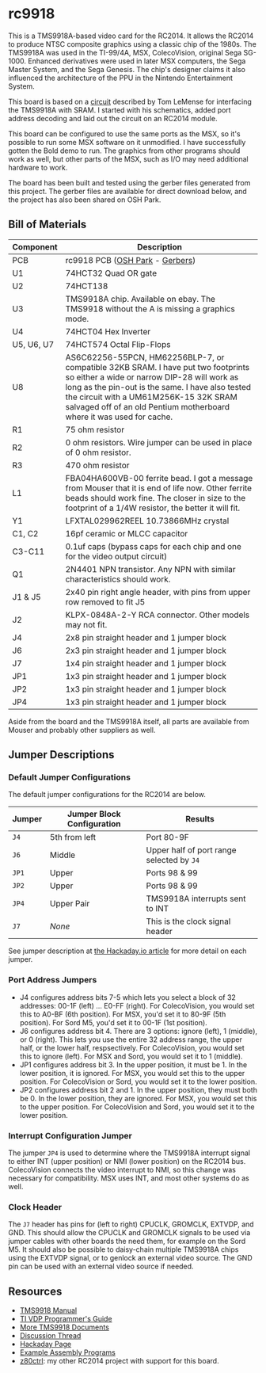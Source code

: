 # rc9918

This is a TMS9918A-based video card for the RC2014. It allows the RC2014 to produce NTSC composite graphics using a classic chip of the 1980s. The TMS9918A was used in the TI-99/4A, MSX, ColecoVision, original Sega SG-1000. Enhanced derivatives were used in later MSX computers, the Sega Master System, and the Sega Genesis. The chip's designer claims it also influenced the architecture of the PPU in the Nintendo Entertainment System. 

This board is based on a [circuit](https://retrobrewcomputers.org/n8vem-pbwiki-archive/0/35845334/48860720/33053543/SRAM%20Replacement%20for%20TMS99x8%20VRAM.pdf) described by Tom LeMense for interfacing the TMS9918A with SRAM.  I started with his schematics, added port address decoding and laid out the circuit on an RC2014 module.

This board can be configured to use the same ports as the MSX, so it's possible to run some MSX software on it unmodified. I have successfully gotten the Bold demo to run. The graphics from other programs should work as well, but other parts of the MSX, such as I/O may need additional hardware to work.

The board has been built and tested using the gerber files generated from this project. The gerber files are available for direct download below, and the project has also been shared on OSH Park.

## Bill of Materials 

| Component | Description |
|---|---|
| PCB | rc9918 PCB ([OSH Park](https://oshpark.com/projects/KfwMvnwH) - [Gerbers](https://cdn.hackaday.io/files/1590576805094688/tms9918a_gerber.zip)) |
| U1 | 74HCT32 Quad OR gate |
| U2 | 74HCT138 |
| U3 | TMS9918A chip. Available on ebay. The TMS9918 without the A is missing a graphics mode. |
| U4 | 74HCT04 Hex Inverter |
| U5, U6, U7 | 74HCT574 Octal Flip-Flops |
| U8 | AS6C62256-55PCN, HM62256BLP-7, or compatible 32KB SRAM.  I have put two footprints so either a wide or narrow DIP-28 will work as long as the pin-out is the same. I have also tested the circuit with a UM61M256K-15 32K SRAM salvaged off of an old Pentium motherboard where it was used for cache. |
| R1 | 75 ohm resistor |
| R2 | 0 ohm resistors. Wire jumper can be used in place of 0 ohm resistor. |
| R3 | 470 ohm resistor |
| L1 | FBA04HA600VB-00 ferrite bead. I got a message from Mouser that it is end of life now.  Other ferrite beads should work fine. The closer in size to the footprint of a 1/4W resistor, the better it will fit. |
| Y1 | LFXTAL029962REEL 10.73866MHz crystal |
| C1, C2 | 16pf ceramic or MLCC capacitor |
| C3-C11 | 0.1uf caps (bypass caps for each chip and one for the video output circuit) |
| Q1 | 2N4401 NPN transistor. Any NPN with similar characteristics should work. |
| J1 & J5 | 2x40 pin right angle header, with pins from upper row removed to fit J5 |
| J2 | KLPX-0848A-2-Y RCA connector. Other models may not fit.  |
| J4 | 2x8 pin straight header and 1 jumper block |
| J6 | 2x3 pin straight header and 1 jumper block |
| J7 | 1x4 pin straight header and 1 jumper block |
| JP1 | 1x3 pin straight header and 1 jumper block |
| JP2 | 1x3 pin straight header and 1 jumper block |
| JP4 | 1x3 pin straight header and 1 jumper block |

Aside from the board and the TMS9918A itself, all parts are available from Mouser and probably other suppliers as well.

## Jumper Descriptions
### Default Jumper Configurations
The default jumper configurations for the RC2014 are below. 

| Jumper | Jumper Block Configuration | Results |
|---|---|---|
| `J4` | 5th from left | Port 80-9F |
| `J6` | Middle | Upper half of port range selected by `J4` |
| `JP1` | Upper | Ports 98 & 99 |
| `JP2` | Upper | Ports 98 & 99 | 
| `JP4` | Upper Pair | TMS9918A interrupts sent to INT |
| `J7` | _None_ | This is the clock signal header |

See jumper description at [the Hackaday.io article](https://hackaday.io/project/159057-rc9918/log/149923-new-board-revision) for more detail on each jumper.

### Port Address Jumpers

* J4 configures address bits 7-5 which lets you select a block of 32 addresses: 00-1F (left) ... E0-FF (right). For ColecoVision, you would set this to A0-BF (6th position). For MSX, you'd set it to 80-9F (5th position).  For Sord M5, you'd set it to 00-1F (1st position).
* J6 configures address bit 4. There are 3 options: ignore (left), 1 (middle), or 0 (right). This lets you use the entire 32 address range, the upper half, or the lower half, respsectively. For ColecoVision, you would set this to ignore (left). For MSX and Sord, you would set it to 1 (middle).
* JP1 configures address bit 3. In the upper position, it must be 1. In the lower position, it is ignored.  For MSX, you would set this to the upper position. For ColecoVision or Sord, you would set it to the lower position.
* JP2 configures address bit 2 and 1. In the upper position, they must both be 0. In the lower position, they are ignored.  For MSX, you would set this to the upper position. For ColecoVision and Sord, you would set it to the lower position.

### Interrupt Configuration Jumper
The jumper `JP4` is used to determine where the TMS9918A interrupt signal to either INT (upper position) or NMI (lower position) on the RC2014 bus. ColecoVision connects the video interrupt to NMI, so this change was necessary for compatibility.  MSX uses INT, and most other systems do as well.

### Clock Header 
The `J7` header has pins for (left to right) CPUCLK, GROMCLK, EXTVDP, and GND. This should allow the CPUCLK and GROMCLK signals to be used via jumper cables with other boards the need them, for example on the Sord M5.  It should also be possible to daisy-chain multiple TMS9918A chips using the EXTVDP signal, or to genlock an external video source. The GND pin can be used with an external video source if needed.  

## Resources

- [TMS9918 Manual](http://map.grauw.nl/resources/video/texasinstruments_tms9918.pdf)
- [TI VDP Programmer's Guide](http://map.grauw.nl/resources/video/ti-vdp-programmers-guide.pdf)
- [More TMS9918 Documents](https://github.com/cbmeeks/TMS9918)
- [Discussion Thread](https://groups.google.com/d/topic/rc2014-z80/0m0kbzIJ3tw/discussion)
- [Hackaday Page](https://hackaday.io/project/159057-rc9918)
- [Example Assembly Programs](examples)
- [z80ctrl](https://github.com/jblang/z80ctrl): my other RC2014 project with support for this board.
